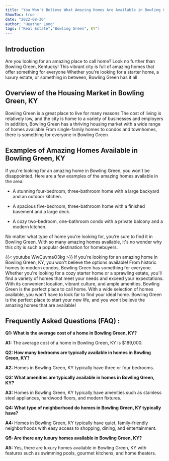 ```yaml
---
title: "You Won't Believe What Amazing Homes Are Available in Bowling Green, KY!"
ShowToc: true 
date: "2022-08-30"
author: "Heather Long" 
tags: ["Real Estate","Bowling Green", KY"]
---
```

## Introduction
Are you looking for an amazing place to call home? Look no further than Bowling Green, Kentucky! This vibrant city is full of amazing homes that offer something for everyone Whether you're looking for a starter home, a luxury estate, or something in between, Bowling Green has it all 

## Overview of the Housing Market in Bowling Green, KY
Bowling Green is a great place to live for many reasons The cost of living is relatively low, and the city is home to a variety of businesses and employers In addition, Bowling Green has a thriving housing market with a wide range of homes available From single-family homes to condos and townhomes, there is something for everyone in Bowling Green

## Examples of Amazing Homes Available in Bowling Green, KY
If you're looking for an amazing home in Bowling Green, you won't be disappointed. Here are a few examples of the amazing homes available in the area: 

- A stunning four-bedroom, three-bathroom home with a large backyard and an outdoor kitchen.

- A spacious five-bedroom, three-bathroom home with a finished basement and a large deck.

- A cozy two-bedroom, one-bathroom condo with a private balcony and a modern kitchen.

No matter what type of home you're looking for, you're sure to find it in Bowling Green. With so many amazing homes available, it's no wonder why this city is such a popular destination for homebuyers.

{{< youtube WwCuvmaO3kg >}} 
If you're looking for an amazing home in Bowling Green, KY, you won't believe the options available! From historic homes to modern condos, Bowling Green has something for everyone. Whether you're looking for a cozy starter home or a sprawling estate, you'll find a variety of homes that meet your needs and exceed your expectations. With its convenient location, vibrant culture, and ample amenities, Bowling Green is the perfect place to call home. With a wide selection of homes available, you won't have to look far to find your ideal home. Bowling Green is the perfect place to start your new life, and you won't believe the amazing homes that are available!

## Frequently Asked Questions (FAQ) :
**Q1: What is the average cost of a home in Bowling Green, KY?**

**A1:** The average cost of a home in Bowling Green, KY is $189,000.

**Q2: How many bedrooms are typically available in homes in Bowling Green, KY?**

**A2:** Homes in Bowling Green, KY typically have three or four bedrooms.

**Q3: What amenities are typically available in homes in Bowling Green, KY?**

**A3:** Homes in Bowling Green, KY typically have amenities such as stainless steel appliances, hardwood floors, and modern fixtures.

**Q4: What type of neighborhood do homes in Bowling Green, KY typically have?**

**A4:** Homes in Bowling Green, KY typically have quiet, family-friendly neighborhoods with easy access to shopping, dining, and entertainment.

**Q5: Are there any luxury homes available in Bowling Green, KY?**

**A5:** Yes, there are luxury homes available in Bowling Green, KY with features such as swimming pools, gourmet kitchens, and home theaters.



